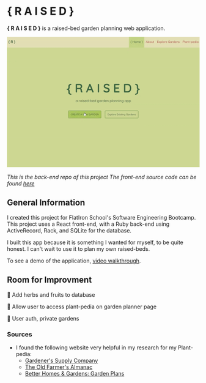 # &#123; R A I S E D &#125;

__{ R A I S E D }__ is a raised-bed garden planning web application.

![Demo Gif](./raised-gif.gif)

*This is the back-end repo of this project The front-end source code can be found [here](https://github.com/raquii/raised-front-end)*

## General Information

I created this project for FlatIron School's Software Engineering Bootcamp. This project uses a React front-end, with a Ruby back-end using ActiveRecord, Rack, and SQLite for the database.

I built this app because it is something I wanted for myself, to be quite honest. I can't wait to use it to plan my own raised-beds.

To see a demo of the application, [video walkthrough](https://youtu.be/3z6XsOGe6Mw).

## Room for Improvment

🔲 Add herbs and fruits to database

🔲 Allow user to access plant-pedia on garden planner page

🔲 User auth, private gardens

### Sources

* I found the following website very helpful in my research for my Plant-pedia:
  * [Gardener's Supply Company](https://www.gardeners.com/)
  * [The Old Farmer's Almanac](https://www.almanac.com/)
  * [Better Homes & Gardens: Garden Plans](https://www.bhg.com/gardening/plans/)
